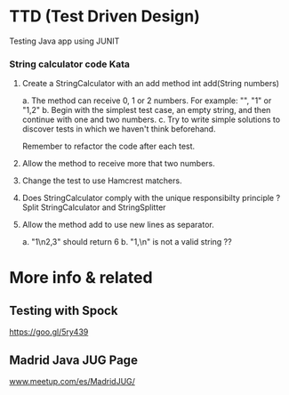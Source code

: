 # TTD (Test Driven Design)

Testing Java app using JUNIT


### String calculator code Kata

1. Create a StringCalculator with an add method int add(String numbers)

	a. The method can receive 0, 1 or 2 numbers. For example: "", "1" or "1,2"
	b. Begin with the simplest test case, an empty string, and then continue 
			with one and two numbers.
	c. Try to write simple solutions to discover tests in which we haven't think
			beforehand.

	Remember to refactor the code after each test.

2. Allow the method to receive more that two numbers.

3. Change the test to use Hamcrest matchers.

4. Does StringCalculator comply with the unique responsibilty principle ?
		Split StringCalculator and StringSplitter

5. Allow the method add to use new lines as separator.

	a. "1\n2,3" should return 6
	b. "1,\n" is not a valid string ??


	
# More info & related

## Testing with Spock

https://goo.gl/5ry439


## Madrid Java JUG Page

www.meetup.com/es/MadridJUG/